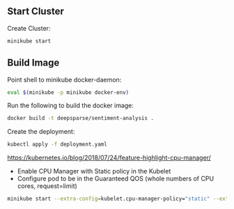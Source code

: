 ## Start Cluster

Create Cluster:

```bash
minikube start
```

## Build Image

Point shell to minikube docker-daemon:

```bash
eval $(minikube -p minikube docker-env)
```

Run the following to build the docker image:
```bash
docker build -t deepsparse/sentiment-analysis .
```

Create the deployment:
```bash
kubectl apply -f deployment.yaml
```


https://kubernetes.io/blog/2018/07/24/feature-highlight-cpu-manager/

- Enable CPU Manager with Static policy in the Kubelet
- Configure pod to be in the Guaranteed QOS (whole numbers of CPU cores, request=limit)

```bash
minikube start --extra-config=kubelet.cpu-manager-policy="static" --extra-config=kubelet.kube-reserved="cpu=500m"   --extra-config=kubelet.feature-gates="CPUManager=true" --extra-config="kubelet.cpu-manager-policy-options=full-pcpus-only=true"
```

